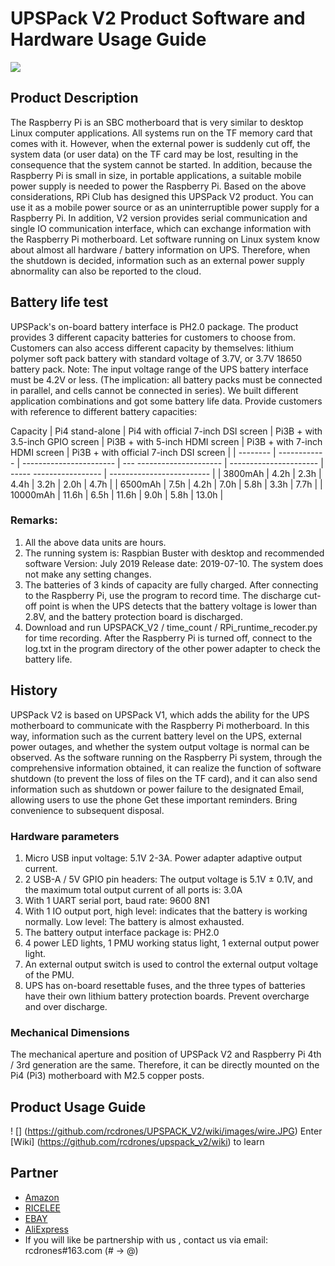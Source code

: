 # UPSPack V2 Product Software and Hardware Usage Guide

![](https://github.com/rcdrones/UPSPACK_V2/wiki/images/ups.JPG)

## Product Description
The Raspberry Pi is an SBC motherboard that is very similar to desktop Linux computer applications. All systems run on the TF memory card that comes with it. However, when the external power is suddenly cut off, the system data (or user data) on the TF card may be lost, resulting in the consequence that the system cannot be started. In addition, because the Raspberry Pi is small in size, in portable applications, a suitable mobile power supply is needed to power the Raspberry Pi. Based on the above considerations, RPi Club has designed this UPSPack V2 product. You can use it as a mobile power source or as an uninterruptible power supply for a Raspberry Pi. In addition, V2 version provides serial communication and single IO communication interface, which can exchange information with the Raspberry Pi motherboard. Let software running on Linux system know about almost all hardware / battery information on UPS. Therefore, when the shutdown is decided, information such as an external power supply abnormality can also be reported to the cloud.


## Battery life test
UPSPack's on-board battery interface is PH2.0 package. The product provides 3 different capacity batteries for customers to choose from. Customers can also access different capacity by themselves: lithium polymer soft pack battery with standard voltage of 3.7V, or 3.7V 18650 battery pack. Note: The input voltage range of the UPS battery interface must be 4.2V or less. (The implication: all battery packs must be connected in parallel, and cells cannot be connected in series). We built different application combinations and got some battery life data. Provide customers with reference to different battery capacities:


Capacity | Pi4 stand-alone | Pi4 with official 7-inch DSI screen | Pi3B + with 3.5-inch GPIO screen | Pi3B + with 5-inch HDMI screen | Pi3B + with 7-inch HDMI screen | Pi3B + with official 7-inch DSI screen |
| -------- | ------------ | ----------------------- | --- --------------------- | ---------------------- | ----- ----------------- | ------------------------- |
| 3800mAh | 4.2h | 2.3h | 4.4h | 3.2h | 2.0h | 4.7h |
| 6500mAh | 7.5h | 4.2h | 7.0h | 5.8h | 3.3h | 7.7h |
| 10000mAh | 11.6h | 6.5h | 11.6h | 9.0h | 5.8h       |        13.0h             |
### Remarks:
1. All the above data units are hours.
2. The running system is: Raspbian Buster with desktop and recommended software Version: July 2019 Release date: 2019-07-10. The system does not make any setting changes.
3. The batteries of 3 kinds of capacity are fully charged. After connecting to the Raspberry Pi, use the program to record time. The discharge cut-off point is when the UPS detects that the battery voltage is lower than 2.8V, and the battery protection board is discharged.
4. Download and run UPSPACK_V2 / time_count / RPi_runtime_recoder.py for time recording. After the Raspberry Pi is turned off, connect to the log.txt in the program directory of the other power adapter to check the battery life.


## History
UPSPack V2 is based on UPSPack V1, which adds the ability for the UPS motherboard to communicate with the Raspberry Pi motherboard. In this way, information such as the current battery level on the UPS, external power outages, and whether the system output voltage is normal can be observed. As the software running on the Raspberry Pi system, through the comprehensive information obtained, it can realize the function of software shutdown (to prevent the loss of files on the TF card), and it can also send information such as shutdown or power failure to the designated Email, allowing users to use the phone Get these important reminders. Bring convenience to subsequent disposal.

### Hardware parameters
1. Micro USB input voltage: 5.1V 2-3A. Power adapter adaptive output current.
2. 2 USB-A / 5V GPIO pin headers: The output voltage is 5.1V ± 0.1V, and the maximum total output current of all ports is: 3.0A
3. With 1 UART serial port, baud rate: 9600 8N1
4. With 1 IO output port, high level: indicates that the battery is working normally. Low level: The battery is almost exhausted.
5. The battery output interface package is: PH2.0
6. 4 power LED lights, 1 PMU working status light, 1 external output power light.
7. An external output switch is used to control the external output voltage of the PMU.
8. UPS has on-board resettable fuses, and the three types of batteries have their own lithium battery protection boards. Prevent overcharge and over discharge.

### Mechanical Dimensions  
The mechanical aperture and position of UPSPack V2 and Raspberry Pi 4th / 3rd generation are the same. Therefore, it can be directly mounted on the Pi4 (Pi3) motherboard with M2.5 copper posts.


## Product Usage Guide
! [] (https://github.com/rcdrones/UPSPACK_V2/wiki/images/wire.JPG)
Enter [Wiki] (https://github.com/rcdrones/upspack_v2/wiki) to learn


## Partner
* [Amazon](https://www.amazon.com/MakerFocus-Raspberry-Standard-Expansion-Cellphone/dp/B01LAEX7J0)
* [RICELEE](https://ricelee.com/product/raspberry-pi-ups-lithium-battery-expansion-board)
* [EBAY](https://www.ebay.com/itm/UPS-Raspberry-Pi-Lithium-Battery-Expansion-Board-with-3800mAh-Lithium-Battery-/173685870116?_trksid=p2385738.m4383.l4275.c10)
* [AliExpress](https://www.aliexpress.com/item/UPS-Lithium-Battery-Expansion-Board-with-3800mAh-Lithium-Battery-for-Raspberry-Pi-Durable/32990788550.html)
* If you will like be partnership with us , contact us via email: rcdrones#163.com (# -> @)
